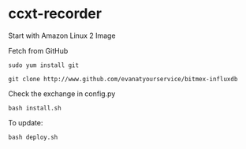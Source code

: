 # ccxt-recorder

Start with Amazon Linux 2 Image

Fetch from GitHub

`sudo yum install git`

`git clone http://www.github.com/evanatyourservice/bitmex-influxdb`

Check the exchange in config.py

`bash install.sh`

To update:

`bash deploy.sh`
